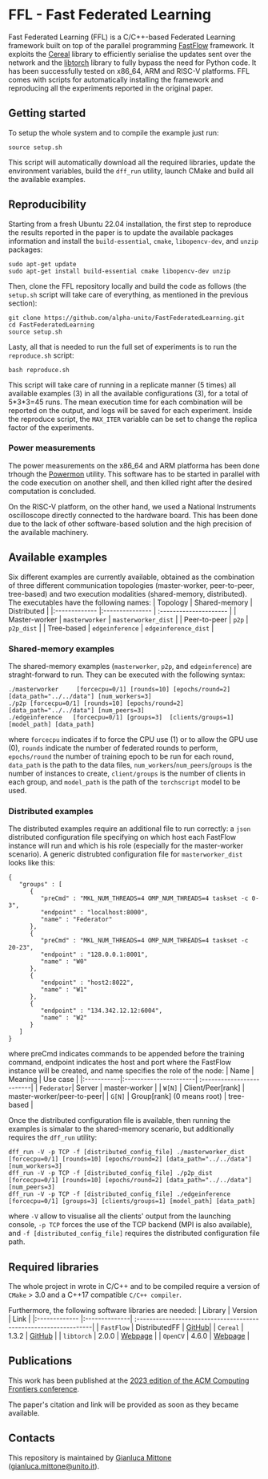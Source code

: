 # FFL - Fast Federated Learning

Fast Federated Learning (FFL) is a C/C++-based Federated Learning framework built on top of the parallel programming [FastFlow](http://calvados.di.unipi.it) framework. It exploits the [Cereal](https://uscilab.github.io/cereal/) library to efficiently serialise the updates sent over the network and the [libtorch](https://pytorch.org/cppdocs/installing.html) library to fully bypass the need for Python code. It has been successfully tested on x86_64, ARM and RISC-V platforms. FFL comes with scripts for automatically installing the framework and reproducing all the experiments reported in the original paper.



## Getting started
To setup the whole system and to compile the example just run:
```
source setup.sh	
```
This script will automatically download all the required libraries, update the environment variables, build the `dff_run` utility, launch CMake and build all the available examples.


## Reproducibility

Starting from a fresh Ubuntu 22.04 installation, the first step to reproduce the results reported in the paper is to update the available packages information and install the `build-essential`, `cmake`, `libopencv-dev`, and `unzip` packages:
```
sudo apt-get update
sudo apt-get install build-essential cmake libopencv-dev unzip
```
Then, clone the FFL repository locally and build the code as follows (the `setup.sh` script will take care of everything, as mentioned in the previous section):
```
git clone https://github.com/alpha-unito/FastFederatedLearning.git
cd FastFederatedLearning
source setup.sh
```
Lasty, all that is needed to run the full set of experiments is to run the `reproduce.sh` script:
```
bash reproduce.sh
```
This script will take care of running in a replicate manner (5 times) all available examples (3) in all the available configurations (3), for a total of 5\*3\*3=45 runs. The mean execution time for each combination will be reported on the output, and logs will be saved for each experiment.
Inside the reproduce script, the `MAX_ITER` variable can be set to change the replica factor of the experiments.

### Power measurements

The power measurements on the x86_64 and ARM platforma has been done trhough the [Powermon](https://github.com/Yamagi/powermon) utility. This software has to be started in parallel with the code execution on another shell, and then killed right after the desired computation is concluded.

On the RISC-V platform, on the other hand, we used a National Instruments oscilloscope directly connected to the hardware board. This has been done due to the lack of other software-based solution and the high precision of the available machinery.



## Available examples
Six different examples are currently available, obtained as the combination of three different communication topologies (master-worker, peer-to-peer, tree-based) and two execution modalities (shared-memory, distributed). The executables have the following names:
| Topology   	 | Shared-memory	 | Distributed            |
|:------------- |:--------------- | :--------------------- |
| Master-worker | `masterworker`  |  `masterworker_dist`   |
| Peer-to-peer  | `p2p`	          |  `p2p_dist`            | 
| Tree-based    | `edgeinference` |  `edgeinference_dist`  |

### Shared-memory examples
The shared-memory examples (`masterworker`, `p2p`, and `edgeinference`) are straght-forward to run. They can be executed with the following syntax:
```
./masterworker     [forcecpu=0/1] [rounds=10] [epochs/round=2]   [data_path="../../data"] [num_workers=3]
./p2p [forcecpu=0/1] [rounds=10] [epochs/round=2]   [data_path="../../data"] [num_peers=3]
./edgeinference   [forcecpu=0/1] [groups=3]  [clients/groups=1] [model_path] [data_path]
```
where `forcecpu` indicates if to force the CPU use (1) or to allow the GPU use (0), `rounds` indicate the number of federated rounds to perform, `epochs/round` the number of training epoch to be run for each round, `data_path` is the path to the data files, `num_workers`/`num_peers`/`groups` is the number of instances to create, `client/groups` is the number of clients in each group, and `model_path` is the path of the `torchscript` model to be used.

### Distributed examples
The distributed examples require an additional file to run correctly: a `json` distributed configuration file specifying on which host each FastFlow instance will run and which is his role (especially for the master-worker scenario). A generic distrubted configuration file for `masterworker_dist` looks like this:
```
{
   "groups" : [
      {   
         "preCmd" : "MKL_NUM_THREADS=4 OMP_NUM_THREADS=4 taskset -c 0-3",
         "endpoint" : "localhost:8000",
         "name" : "Federator"
      },
      {   
         "preCmd" : "MKL_NUM_THREADS=4 OMP_NUM_THREADS=4 taskset -c 20-23",
         "endpoint" : "128.0.0.1:8001",
         "name" : "W0"
      },
      {   
         "endpoint" : "host2:8022",
         "name" : "W1"
      },
      {   
         "endpoint" : "134.342.12.12:6004",
         "name" : "W2"
      }
   ]
}
```
where preCmd indicates commands to be appended before the training command, endpoint indicates the host and port where the FastFlow instance will be created, and name specifies the role of the node:
| Name       | Meaning               | Use case                  |
|:-----------|:----------------------| :-------------------------|
| `Federator`| Server 		          | master-worker             |
| `W[N]`     | Client/Peer\[rank\]   | master-worker/peer-to-peer|
| `G[N]`     | Group\[rank\] (0 means root) | tree-based         |

Once the distributed configuration file is available, then running the examples is simalar to the shared-memory scenario, but additionally requires the `dff_run` utility:
```
dff_run -V -p TCP -f [distributed_config_file] ./masterworker_dist [forcecpu=0/1] [rounds=10] [epochs/round=2] [data_path="../../data"] [num_workers=3]
dff_run -V -p TCP -f [distributed_config_file] ./p2p_dist [forcecpu=0/1] [rounds=10] [epochs/round=2] [data_path="../../data"] [num_peers=3]
dff_run -V -p TCP -f [distributed_config_file] ./edgeinference [forcecpu=0/1] [groups=3] [clients/groups=1] [model_path] [data_path]
```
where `-V` allow to visualise all the clients' output from the launching console, `-p TCP` forces the use of the TCP backend (MPI is also available), and `-f [distributed_config_file]` requires the distributed configuration file path.



## Required libraries
The whole project in wrote in C/C++ and to be compiled require a version of `CMake` > 3.0 and a C++17 compatible `C/C++ compiler`.

Furthermore, the following software libraries are needed:
| Library       | Version       | Link  														                  |
|:------------- |:--------------| :----------------------------------------------------------------|
| `FastFlow`    | DistributedFF | [GitHub](https://github.com/fastflow/fastflow/tree/DistributedFF)|
| `Cereal`    	 | 1.3.2		     | [GitHub](https://github.com/USCiLab/cereal/tree/v1.3.2)		      |
| `libtorch` 	 | 2.0.0         | [Webpage](https://pytorch.org/get-started/locally/) 			      |
| `OpenCV` 	    | 4.6.0         | [Webpage](https://opencv.org) 			      |


## Publications
This work has been published at the [2023 edition of the ACM Computing Frontiers conference](https://www.computingfrontiers.org/2023/).

The paper's citation and link will be provided as soon as they became available.



## Contacts
This repository is maintained by [Gianluca Mittone](https://alpha.di.unito.it/gianluca-mittone/) (gianluca.mittone@unito.it).